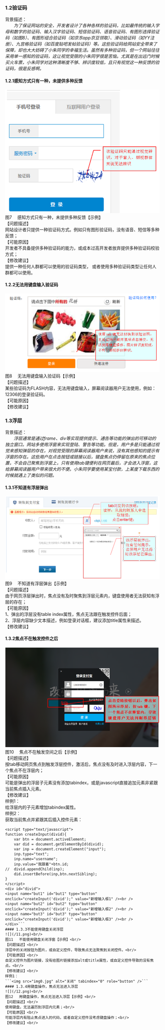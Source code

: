 ### 1.2验证码
背景描述：<br/>
　　*为了保证网站的安全，开发者设计了各种各样的验证码，比如最传统的输入字母和数字的验证码、输入汉字验证码、短信验证码、语音验证码、有图形选择验证码（如图8）、有图形组合验证码（如京东app京豆领取）、滑动验证码（如YY注册）、九宫格验证码（如百度贴吧发帖验证码）等。这些验证码给网站安全带来了保障，却也大大妨碍了小朱同学的幸福生活。虽然有多种验证码，但一个网站往往采用单一感知的验证码，这让视觉受限的小朱同学很是苦恼。尤其是在出远门时候买火车票，小朱同学对这种清晰度不够、辨识度较低，且只有视觉这一种反馈的验证码，很是反感啊。*<br/>
#### 1.2.1感知方式只有一种，未提供多种反馈
![](/7.png)<br/>
图7 　感知方式只有一种，未提供多种反馈【示例】<br/>
【问题描述】<br/>
网站设计者只提供一种验证码方式。例如只有图形验证码，没有语音、短信等多种反馈；<br/>
【可能原因】<br/>
开发者不具备提供多种验证码的能力，或成本过高开发者放弃提供多种验证码校验方式；<br/>
【修改建议】<br/>
提供一种任何人群都可以使用的验证码类型， 或者使用多种验证码类型让任何人群都可以使用。<br/>
#### 1.2.2无法用键盘输入验证码
![](/8.png)<br/>
图8 　无法用键盘输入验证码【示例】<br/>
【问题描述】<br/>
某些验证码为FLASH内容，无法用键盘输入，屏幕阅读器用户无法使用，例如：12306的登录验证码。<br/>
【可能原因】<br/>
【修改建议】<br/>
### 1.3浮层
背景描述：<br/>
　　*浮层通常是通过frame、div等实现提供提示、通告等功能的弹出的可移动的独立窗口。网站多使用浮窗来实现登陆、警告等功能。但是，用户多是只能通过视觉来感知弹层的存在，对视觉受限的屏幕阅读器用户来说，没有其他感知的提示有浮窗的存在。这些用户在点击按钮或链接以后，键盘焦点仍停留在原来的焦点位置，不会自己聚焦到浮窗上，只有使用tab键便利在网页最后，才会进入浮窗，这给屏幕阅读器用户带来很大的不便。小朱同学要使用某宝付款，上某度下载东西的时候就遇上了类似的问题。*<br/>
#### 1.3.1不知道有浮层弹出
![](/9.png)<br/>
图9 　不知道有浮层弹出【示例】<br/>
【问题描述】<br/>
由于网页浮层弹出时，焦点没有及时聚焦到浮层元素内，键盘使用者无法获知有浮层的存在；<br/>
【可能原因】<br/>
1、弹出的浮层没有table index属性，焦点无法跟在触发控件后面；<br/>
2、浮层内容缺少文本描述，例如登录对话框，建议添加title属性来描述。<br/>
【修改建议】<br/>
#### 1.3.2焦点不在触发控件之后
![](/10.png)<br/>
图10　 焦点不在触发空间之后【示例】<br/>
【问题描述】<br/>
按tab移动网页焦点到触发浮层控件，激活后，焦点没有及时进入浮层内容，下一个焦点不在浮层内；<br/>
【可能原因】<br/>
可能是弹出的浮层子元素没有添加tabindex，或是javascript直接追加元素非紧跟当前焦点插入元素。<br/>
【修改建议】<br/>
样例1：<br/>
给浮层内的子元素增加tabindex属性。<br/>
样例2：<br/>
获取当前焦点并紧跟其后插入控件元素：
```
<script type="text/javascript">
function createInput(divid){
	var btn = document.activeElement;
	var did = document.getElementById(divid);
	var inp = document.createElement("input");
	inp.type="text";
	inp.name="username";
	inp.value="我跟着"+btn.id;
//	divid.appendChild(inp);
	did.insertBefore(inp,btn.nextSibling);
}
</script>
<div id="divid">
<input name="but1" id="but1" type="button" 
onclick="createInput('divid');" value="新增输入框1" /><br />
<input name="but2" id="but2" type="button" 
onclick="createInput('divid');" value="新增输入框2" /><br />
<input name="but3" id="but3" type="button" 
onclick="createInput('divid');" value="新增输入框3" /><br />
</div>```
#### 1.3.3不能使用键盘关闭浮层
![](/11.png)<br/>
图11 　不能使用键盘关闭浮窗【示例】<br/>
【问题描述】<br/>
浮层中的关闭按钮为图片，或自定义控件，导致焦点无法聚焦到关闭控件。<br/>
【可能原因】<br/>
自定义控件为图片链接，没有给图片链接添加alt或title属性，或自定义控件导致的没有焦点。<br/>
【修改建议】<br/>
样例1：
```<img src="img0.jpg" alt="关闭" tabindex="0" role="button" />```
#### 1.3.4用键盘操作，焦点无法进入浮层
![](/12.png)<br/>
图12　 用键盘操作，焦点无法进入浮层【示例】<br/>
【问题描述】<br/>
使用键盘，无法遍历到浮层内元素；<br/>
【可能原因】<br/>
可能浮层内有阻止焦点进入的代码，或者自定义控件没考虑键盘操作；<br/>
【修改建议】<br/>















